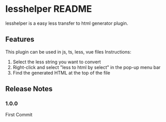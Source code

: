 # lesshelper README

lesshelper is a easy less transfer to html generator plugin.

## Features

This plugin can be used in js, ts, less, vue files
Instructions:
1. Select the less string you want to convert
2. Right-click and select "less to html by select" in the pop-up menu bar
3. Find the generated HTML at the top of the file
## Release Notes

### 1.0.0

First Commit



